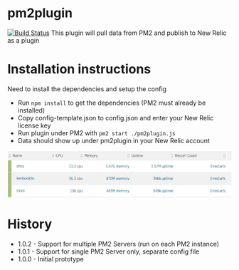 # pm2plugin
[![Build Status](https://travis-ci.org/kenahrens/newrelic-pm2-plugin.svg?branch=master)](https://travis-ci.org/kenahrens/newrelic-pm2-plugin)
This plugin will pull data from PM2 and publish to New Relic as a plugin

# Installation instructions
Need to install the dependencies and setup the config
- Run ```npm install``` to get the dependencies (PM2 must already be installed)
- Copy config-template.json to config.json and enter your New Relic license key
- Run plugin under PM2 with ```pm2 start ./pm2plugin.js```
- Data should show up under pm2plugin in your New Relic account

![PM2 Dashboard](/images/pm2-plugin-home.jpg)

# History

- 1.0.2 - Support for multiple PM2 Servers (run on each PM2 instance)
- 1.0.1 - Support for single PM2 Server only, separate config file
- 1.0.0 - Initial prototype
